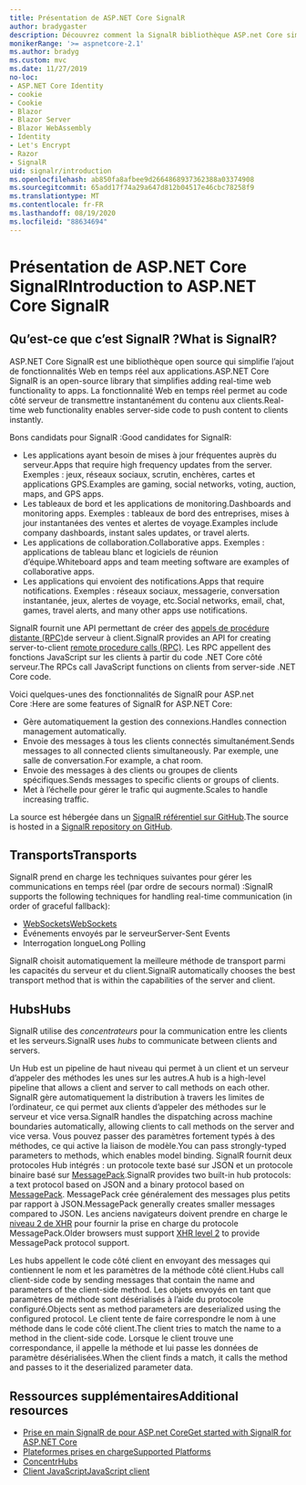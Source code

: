 ```yaml
---
title: Présentation de ASP.NET Core SignalR
author: bradygaster
description: Découvrez comment la SignalR bibliothèque ASP.net Core simplifie l’ajout de fonctionnalités en temps réel aux applications.
monikerRange: '>= aspnetcore-2.1'
ms.author: bradyg
ms.custom: mvc
ms.date: 11/27/2019
no-loc:
- ASP.NET Core Identity
- cookie
- Cookie
- Blazor
- Blazor Server
- Blazor WebAssembly
- Identity
- Let's Encrypt
- Razor
- SignalR
uid: signalr/introduction
ms.openlocfilehash: ab850fa8afbee9d2664868937362388a03374908
ms.sourcegitcommit: 65add17f74a29a647d812b04517e46cbc78258f9
ms.translationtype: MT
ms.contentlocale: fr-FR
ms.lasthandoff: 08/19/2020
ms.locfileid: "88634694"
---
```

# <a name="introduction-to-aspnet-core-no-locsignalr"></a><span data-ttu-id="9f064-103">Présentation de ASP.NET Core SignalR</span><span class="sxs-lookup"><span data-stu-id="9f064-103">Introduction to ASP.NET Core SignalR</span></span>

## <a name="what-is-no-locsignalr"></a><span data-ttu-id="9f064-104">Qu’est-ce que c’est SignalR ?</span><span class="sxs-lookup"><span data-stu-id="9f064-104">What is SignalR?</span></span>

<span data-ttu-id="9f064-105">ASP.NET Core SignalR est une bibliothèque open source qui simplifie l’ajout de fonctionnalités Web en temps réel aux applications.</span><span class="sxs-lookup"><span data-stu-id="9f064-105">ASP.NET Core SignalR is an open-source library that simplifies adding real-time web functionality to apps.</span></span> <span data-ttu-id="9f064-106">La fonctionnalité Web en temps réel permet au code côté serveur de transmettre instantanément du contenu aux clients.</span><span class="sxs-lookup"><span data-stu-id="9f064-106">Real-time web functionality enables server-side code to push content to clients instantly.</span></span>

<span data-ttu-id="9f064-107">Bons candidats pour SignalR :</span><span class="sxs-lookup"><span data-stu-id="9f064-107">Good candidates for SignalR:</span></span>

* <span data-ttu-id="9f064-108">Les applications ayant besoin de mises à jour fréquentes auprès du serveur.</span><span class="sxs-lookup"><span data-stu-id="9f064-108">Apps that require high frequency updates from the server.</span></span> <span data-ttu-id="9f064-109">Exemples : jeux, réseaux sociaux, scrutin, enchères, cartes et applications GPS.</span><span class="sxs-lookup"><span data-stu-id="9f064-109">Examples are gaming, social networks, voting, auction, maps, and GPS apps.</span></span>
* <span data-ttu-id="9f064-110">Les tableaux de bord et les applications de monitoring.</span><span class="sxs-lookup"><span data-stu-id="9f064-110">Dashboards and monitoring apps.</span></span> <span data-ttu-id="9f064-111">Exemples : tableaux de bord des entreprises, mises à jour instantanées des ventes et alertes de voyage.</span><span class="sxs-lookup"><span data-stu-id="9f064-111">Examples include company dashboards, instant sales updates, or travel alerts.</span></span>
* <span data-ttu-id="9f064-112">Les applications de collaboration.</span><span class="sxs-lookup"><span data-stu-id="9f064-112">Collaborative apps.</span></span> <span data-ttu-id="9f064-113">Exemples : applications de tableau blanc et logiciels de réunion d’équipe.</span><span class="sxs-lookup"><span data-stu-id="9f064-113">Whiteboard apps and team meeting software are examples of collaborative apps.</span></span>
* <span data-ttu-id="9f064-114">Les applications qui envoient des notifications.</span><span class="sxs-lookup"><span data-stu-id="9f064-114">Apps that require notifications.</span></span> <span data-ttu-id="9f064-115">Exemples : réseaux sociaux, messagerie, conversation instantanée, jeux, alertes de voyage, etc.</span><span class="sxs-lookup"><span data-stu-id="9f064-115">Social networks, email, chat, games, travel alerts, and many other apps use notifications.</span></span>

<span data-ttu-id="9f064-116">SignalR fournit une API permettant de créer des [appels de procédure distante (RPC)](https://wikipedia.org/wiki/Remote_procedure_call)de serveur à client.</span><span class="sxs-lookup"><span data-stu-id="9f064-116">SignalR provides an API for creating server-to-client [remote procedure calls (RPC)](https://wikipedia.org/wiki/Remote_procedure_call).</span></span> <span data-ttu-id="9f064-117">Les RPC appellent des fonctions JavaScript sur les clients à partir du code .NET Core côté serveur.</span><span class="sxs-lookup"><span data-stu-id="9f064-117">The RPCs call JavaScript functions on clients from server-side .NET Core code.</span></span>

<span data-ttu-id="9f064-118">Voici quelques-unes des fonctionnalités de SignalR pour ASP.net Core :</span><span class="sxs-lookup"><span data-stu-id="9f064-118">Here are some features of SignalR for ASP.NET Core:</span></span>

* <span data-ttu-id="9f064-119">Gère automatiquement la gestion des connexions.</span><span class="sxs-lookup"><span data-stu-id="9f064-119">Handles connection management automatically.</span></span>
* <span data-ttu-id="9f064-120">Envoie des messages à tous les clients connectés simultanément.</span><span class="sxs-lookup"><span data-stu-id="9f064-120">Sends messages to all connected clients simultaneously.</span></span> <span data-ttu-id="9f064-121">Par exemple, une salle de conversation.</span><span class="sxs-lookup"><span data-stu-id="9f064-121">For example, a chat room.</span></span>
* <span data-ttu-id="9f064-122">Envoie des messages à des clients ou groupes de clients spécifiques.</span><span class="sxs-lookup"><span data-stu-id="9f064-122">Sends messages to specific clients or groups of clients.</span></span>
* <span data-ttu-id="9f064-123">Met à l’échelle pour gérer le trafic qui augmente.</span><span class="sxs-lookup"><span data-stu-id="9f064-123">Scales to handle increasing traffic.</span></span>

<span data-ttu-id="9f064-124">La source est hébergée dans un [ SignalR référentiel sur GitHub](https://github.com/dotnet/AspNetCore/tree/master/src/SignalR).</span><span class="sxs-lookup"><span data-stu-id="9f064-124">The source is hosted in a [SignalR repository on GitHub](https://github.com/dotnet/AspNetCore/tree/master/src/SignalR).</span></span>

## <a name="transports"></a><span data-ttu-id="9f064-125">Transports</span><span class="sxs-lookup"><span data-stu-id="9f064-125">Transports</span></span>

<span data-ttu-id="9f064-126">SignalR prend en charge les techniques suivantes pour gérer les communications en temps réel (par ordre de secours normal) :</span><span class="sxs-lookup"><span data-stu-id="9f064-126">SignalR supports the following techniques for handling real-time communication (in order of graceful fallback):</span></span>

* [<span data-ttu-id="9f064-127">WebSockets</span><span class="sxs-lookup"><span data-stu-id="9f064-127">WebSockets</span></span>](https://tools.ietf.org/html/rfc7118)
* <span data-ttu-id="9f064-128">Événements envoyés par le serveur</span><span class="sxs-lookup"><span data-stu-id="9f064-128">Server-Sent Events</span></span>
* <span data-ttu-id="9f064-129">Interrogation longue</span><span class="sxs-lookup"><span data-stu-id="9f064-129">Long Polling</span></span>

<span data-ttu-id="9f064-130">SignalR choisit automatiquement la meilleure méthode de transport parmi les capacités du serveur et du client.</span><span class="sxs-lookup"><span data-stu-id="9f064-130">SignalR automatically chooses the best transport method that is within the capabilities of the server and client.</span></span>

## <a name="hubs"></a><span data-ttu-id="9f064-131">Hubs</span><span class="sxs-lookup"><span data-stu-id="9f064-131">Hubs</span></span>

<span data-ttu-id="9f064-132">SignalR utilise des *concentrateurs* pour la communication entre les clients et les serveurs.</span><span class="sxs-lookup"><span data-stu-id="9f064-132">SignalR uses *hubs* to communicate between clients and servers.</span></span>

<span data-ttu-id="9f064-133">Un Hub est un pipeline de haut niveau qui permet à un client et un serveur d’appeler des méthodes les unes sur les autres.</span><span class="sxs-lookup"><span data-stu-id="9f064-133">A hub is a high-level pipeline that allows a client and server to call methods on each other.</span></span> <span data-ttu-id="9f064-134">SignalR gère automatiquement la distribution à travers les limites de l’ordinateur, ce qui permet aux clients d’appeler des méthodes sur le serveur et vice versa.</span><span class="sxs-lookup"><span data-stu-id="9f064-134">SignalR handles the dispatching across machine boundaries automatically, allowing clients to call methods on the server and vice versa.</span></span> <span data-ttu-id="9f064-135">Vous pouvez passer des paramètres fortement typés à des méthodes, ce qui active la liaison de modèle.</span><span class="sxs-lookup"><span data-stu-id="9f064-135">You can pass strongly-typed parameters to methods, which enables model binding.</span></span> <span data-ttu-id="9f064-136">SignalR fournit deux protocoles Hub intégrés : un protocole texte basé sur JSON et un protocole binaire basé sur [MessagePack](https://msgpack.org/).</span><span class="sxs-lookup"><span data-stu-id="9f064-136">SignalR provides two built-in hub protocols: a text protocol based on JSON and a binary protocol based on [MessagePack](https://msgpack.org/).</span></span>  <span data-ttu-id="9f064-137">MessagePack crée généralement des messages plus petits par rapport à JSON.</span><span class="sxs-lookup"><span data-stu-id="9f064-137">MessagePack generally creates smaller messages compared to JSON.</span></span> <span data-ttu-id="9f064-138">Les anciens navigateurs doivent prendre en charge le [niveau 2 de XHR](https://caniuse.com/#feat=xhr2) pour fournir la prise en charge du protocole MessagePack.</span><span class="sxs-lookup"><span data-stu-id="9f064-138">Older browsers must support [XHR level 2](https://caniuse.com/#feat=xhr2) to provide MessagePack protocol support.</span></span>

<span data-ttu-id="9f064-139">Les hubs appellent le code côté client en envoyant des messages qui contiennent le nom et les paramètres de la méthode côté client.</span><span class="sxs-lookup"><span data-stu-id="9f064-139">Hubs call client-side code by sending messages that contain the name and parameters of the client-side method.</span></span> <span data-ttu-id="9f064-140">Les objets envoyés en tant que paramètres de méthode sont désérialisés à l’aide du protocole configuré.</span><span class="sxs-lookup"><span data-stu-id="9f064-140">Objects sent as method parameters are deserialized using the configured protocol.</span></span> <span data-ttu-id="9f064-141">Le client tente de faire correspondre le nom à une méthode dans le code côté client.</span><span class="sxs-lookup"><span data-stu-id="9f064-141">The client tries to match the name to a method in the client-side code.</span></span> <span data-ttu-id="9f064-142">Lorsque le client trouve une correspondance, il appelle la méthode et lui passe les données de paramètre désérialisées.</span><span class="sxs-lookup"><span data-stu-id="9f064-142">When the client finds a match, it calls the method and passes to it the deserialized parameter data.</span></span>

## <a name="additional-resources"></a><span data-ttu-id="9f064-143">Ressources supplémentaires</span><span class="sxs-lookup"><span data-stu-id="9f064-143">Additional resources</span></span>

* [<span data-ttu-id="9f064-144">Prise en main SignalR de pour ASP.net Core</span><span class="sxs-lookup"><span data-stu-id="9f064-144">Get started with SignalR for ASP.NET Core</span></span>](xref:tutorials/signalr)
* [<span data-ttu-id="9f064-145">Plateformes prises en charge</span><span class="sxs-lookup"><span data-stu-id="9f064-145">Supported Platforms</span></span>](xref:signalr/supported-platforms)
* [<span data-ttu-id="9f064-146">Concentr</span><span class="sxs-lookup"><span data-stu-id="9f064-146">Hubs</span></span>](xref:signalr/hubs)
* [<span data-ttu-id="9f064-147">Client JavaScript</span><span class="sxs-lookup"><span data-stu-id="9f064-147">JavaScript client</span></span>](xref:signalr/javascript-client)
